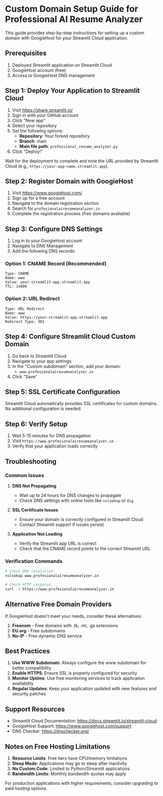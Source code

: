 # Custom Domain Setup Guide for Professional AI Resume Analyzer

This guide provides step-by-step instructions for setting up a custom domain with GoogieHost for your Streamlit Cloud application.

## Prerequisites

1. Deployed Streamlit application on Streamlit Cloud
2. GoogieHost account (free)
3. Access to GoogieHost DNS management

## Step 1: Deploy Your Application to Streamlit Cloud

1. Visit https://share.streamlit.io/
2. Sign in with your GitHub account
3. Click "New app"
4. Select your repository
5. Set the following options:
   - **Repository**: Your forked repository
   - **Branch**: main
   - **Main file path**: `professional_resume_analyzer.py`
6. Click "Deploy!"

Wait for the deployment to complete and note the URL provided by Streamlit Cloud (e.g., `https://your-app-name.streamlit.app`).

## Step 2: Register Domain with GoogieHost

1. Visit https://www.googiehost.com/
2. Sign up for a free account
3. Navigate to the domain registration section
4. Search for `profesionalairesumeanalyzer.in`
5. Complete the registration process (free domains available)

## Step 3: Configure DNS Settings

1. Log in to your GoogieHost account
2. Navigate to DNS Management
3. Add the following DNS records:

### Option 1: CNAME Record (Recommended)
```
Type: CNAME
Name: www
Value: your-streamlit-app.streamlit.app
TTL: 14400
```

### Option 2: URL Redirect
```
Type: URL Redirect
Name: www
Value: https://your-streamlit-app.streamlit.app
Redirect Type: 301
```

## Step 4: Configure Streamlit Cloud Custom Domain

1. Go back to Streamlit Cloud
2. Navigate to your app settings
3. In the "Custom subdomain" section, add your domain:
   - `www.profesionalairesumeanalyzer.in`
4. Click "Save"

## Step 5: SSL Certificate Configuration

Streamlit Cloud automatically provides SSL certificates for custom domains. No additional configuration is needed.

## Step 6: Verify Setup

1. Wait 5-15 minutes for DNS propagation
2. Visit `https://www.profesionalairesumeanalyzer.in`
3. Verify that your application loads correctly

## Troubleshooting

### Common Issues

1. **DNS Not Propagating**
   - Wait up to 24 hours for DNS changes to propagate
   - Check DNS settings with online tools like `nslookup` or `dig`

2. **SSL Certificate Issues**
   - Ensure your domain is correctly configured in Streamlit Cloud
   - Contact Streamlit support if issues persist

3. **Application Not Loading**
   - Verify the Streamlit app URL is correct
   - Check that the CNAME record points to the correct Streamlit URL

### Verification Commands

```bash
# Check DNS resolution
nslookup www.profesionalairesumeanalyzer.in

# Check HTTP response
curl -I https://www.profesionalairesumeanalyzer.in
```

## Alternative Free Domain Providers

If GoogieHost doesn't meet your needs, consider these alternatives:

1. **Freenom** - Free domains with .tk, .ml, .ga extensions
2. **EU.org** - Free subdomains
3. **No-IP** - Free dynamic DNS service

## Best Practices

1. **Use WWW Subdomain**: Always configure the www subdomain for better compatibility
2. **Enable HTTPS**: Ensure SSL is properly configured for security
3. **Monitor Uptime**: Use free monitoring services to track application availability
4. **Regular Updates**: Keep your application updated with new features and security patches

## Support Resources

- Streamlit Cloud Documentation: https://docs.streamlit.io/streamlit-cloud
- GoogieHost Support: https://www.googiehost.com/support
- DNS Checker: https://dnschecker.org/

## Notes on Free Hosting Limitations

1. **Resource Limits**: Free tiers have CPU/memory limitations
2. **Sleep Mode**: Applications may go to sleep after inactivity
3. **No Custom Code**: Limited to Python/Streamlit applications
4. **Bandwidth Limits**: Monthly bandwidth quotas may apply

For production applications with higher requirements, consider upgrading to paid hosting options.